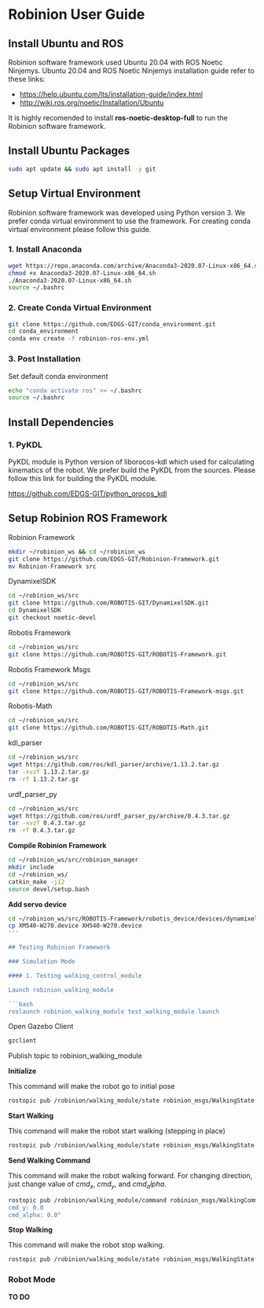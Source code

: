 # Robinion User Guide

## Install Ubuntu and ROS

Robinion software framework used Ubuntu 20.04 with ROS Noetic Ninjemys. Ubuntu 20.04 and ROS Noetic Ninjemys installation guide refer to these links:

* https://help.ubuntu.com/lts/installation-guide/index.html
* http://wiki.ros.org/noetic/Installation/Ubuntu

It is highly recomended to install **ros-noetic-desktop-full** to run the Robinion software framework.


## Install Ubuntu Packages

```bash
sudo apt update && sudo apt install -y git
```

## Setup Virtual Environment

Robinion software framework was developed using Python version 3. We prefer conda virtual environment to use the framework. For creating conda virtual environment please follow this guide.


### 1. Install Anaconda

```bash
wget https://repo.anaconda.com/archive/Anaconda3-2020.07-Linux-x86_64.sh
chmod +x Anaconda3-2020.07-Linux-x86_64.sh
./Anaconda3-2020.07-Linux-x86_64.sh
source ~/.bashrc
```

### 2. Create Conda Virtual Environment

```bash
git clone https://github.com/EDGS-GIT/conda_environment.git
cd conda_environment
conda env create -f robinion-ros-env.yml
```

### 3. Post Installation

Set default conda environment

```bash
echo "conda activate ros" >> ~/.bashrc
source ~/.bashrc
```

## Install Dependencies

### 1. PyKDL

PyKDL module is Python version of liborocos-kdl which used for calculating kinematics of the robot. We prefer build the PyKDL from the sources. Please follow this link for building the PyKDL module.

https://github.com/EDGS-GIT/python_orocos_kdl

## Setup Robinion ROS Framework

Robinion Framework

```bash
mkdir ~/robinion_ws && cd ~/robinion_ws
git clone https://github.com/EDGS-GIT/Robinion-Framework.git
mv Robinion-Framework src
```

DynamixelSDK

```bash
cd ~/robinion_ws/src
git clone https://github.com/ROBOTIS-GIT/DynamixelSDK.git
cd DynamixelSDK 
git checkout noetic-devel
```

Robotis Framework

```bash
cd ~/robinion_ws/src
git clone https://github.com/ROBOTIS-GIT/ROBOTIS-Framework.git
```

Robotis Framework Msgs

```bash
cd ~/robinion_ws/src
git clone https://github.com/ROBOTIS-GIT/ROBOTIS-Framework-msgs.git
```

Robotis-Math

```bash
cd ~/robinion_ws/src
git clone https://github.com/ROBOTIS-GIT/ROBOTIS-Math.git
```

kdl_parser

```bash
cd ~/robinion_ws/src
wget https://github.com/ros/kdl_parser/archive/1.13.2.tar.gz
tar -xvzf 1.13.2.tar.gz
rm -rf 1.13.2.tar.gz
```

urdf_parser_py

```bash
cd ~/robinion_ws/src
wget https://github.com/ros/urdf_parser_py/archive/0.4.3.tar.gz
tar -xvzf 0.4.3.tar.gz
rm -rf 0.4.3.tar.gz
```

**Compile Robinion Framework**

```bash
cd ~/robinion_ws/src/robinion_manager
mkdir include
cd ~/robinion_ws/
catkin_make -j12
source devel/setup.bash
```

**Add servo device**

```bash
cd ~/robinion_ws/src/ROBOTIS-Framework/robotis_device/devices/dynamixel
cp XM540-W270.device XH540-W270.device
'''

## Testing Robinion Framework

### Simulation Mode

#### 1. Testing walking_control_module

Launch robinion_walking_module

```bash
roslaunch robinion_walking_module test_walking_module.launch
```

Open Gazebo Client

```bash
gzclient
```

Publish topic to robinion_walking_module

**Initialize**

This command will make the robot go to initial pose

```bash
rostopic pub /robinion/walking_module/state robinion_msgs/WalkingState "state: 'init'"
```

**Start Walking**

This command will make the robot start walking (stepping in place)

```bash
rostopic pub /robinion/walking_module/state robinion_msgs/WalkingState "state: 'start
```

**Send Walking Command**

This command will make the robot walking forward. For changing direction, just change value of $cmd_x$, $cmd_y$, and $cmd_alpha$.

```bash
rostopic pub /robinion/walking_module/command robinion_msgs/WalkingCommand "cmd_x: 0.05
cmd_y: 0.0 
cmd_alpha: 0.0"
```

**Stop Walking**

This command will make the robot stop walking.

```bash
rostopic pub /robinion/walking_module/state robinion_msgs/WalkingState "state: 'stop'"
```

### Robot Mode

**TO DO**
